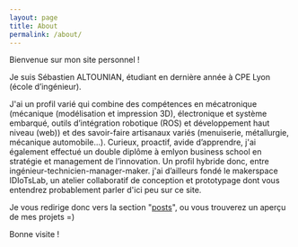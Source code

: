 ```yaml
---
layout: page
title: About
permalink: /about/
---
```


Bienvenue sur mon site personnel !

Je suis Sébastien ALTOUNIAN, étudiant en dernière année à CPE Lyon (école d’ingénieur).

J'ai un profil varié qui combine des compétences en mécatronique (mécanique (modélisation et impression 3D), électronique et système embarqué, outils d’intégration robotique (ROS) et développement haut niveau (web)) et des savoir-faire artisanaux variés (menuiserie, métallurgie, mécanique automobile…). Curieux, proactif, avide d’apprendre, j'ai également effectué un double diplôme à emlyon business school en stratégie et management de l’innovation. Un profil hybride donc, entre ingénieur-technicien-manager-maker. j'ai d’ailleurs fondé le makerspace IDIoTsLab, un atelier collaboratif de conception et prototypage dont vous entendrez probablement parler d'ici peu sur ce site.

Je vous redirige donc vers la section "[posts](https://deathura.github.io/)", ou vous trouverez un aperçu de mes projets =)

Bonne visite !
